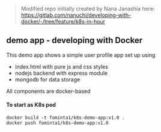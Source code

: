 > Modified repo initially created by Nana Janashia here: https://gitlab.com/nanuchi/developing-with-docker/-/tree/feature/k8s-in-hour

## demo app - developing with Docker

This demo app shows a simple user profile app set up using 
- index.html with pure js and css styles
- nodejs backend with express module
- mongodb for data storage

All components are docker-based

#### To start as K8s pod
    docker build -t fominta1/k8s-demo-app:v1.0 .
    docker push fominta1/k8s-demo-app:v1.0



